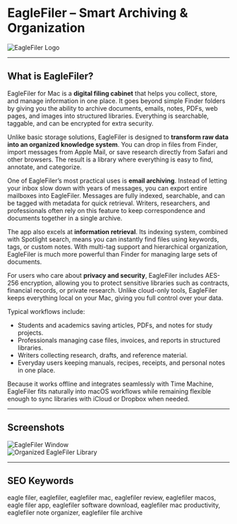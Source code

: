 # EagleFiler – Smart Archiving & Organization

![EagleFiler Logo](https://c-command.com/images/eaglefiler-icon-512.png)  

---

## What is EagleFiler?

EagleFiler for Mac is a **digital filing cabinet** that helps you collect, store, and manage information in one place. It goes beyond simple Finder folders by giving you the ability to archive documents, emails, notes, PDFs, web pages, and images into structured libraries. Everything is searchable, taggable, and can be encrypted for extra security.  

Unlike basic storage solutions, EagleFiler is designed to **transform raw data into an organized knowledge system**. You can drop in files from Finder, import messages from Apple Mail, or save research directly from Safari and other browsers. The result is a library where everything is easy to find, annotate, and categorize.  

One of EagleFiler’s most practical uses is **email archiving**. Instead of letting your inbox slow down with years of messages, you can export entire mailboxes into EagleFiler. Messages are fully indexed, searchable, and can be tagged with metadata for quick retrieval. Writers, researchers, and professionals often rely on this feature to keep correspondence and documents together in a single archive.  

The app also excels at **information retrieval**. Its indexing system, combined with Spotlight search, means you can instantly find files using keywords, tags, or custom notes. With multi-tag support and hierarchical organization, EagleFiler is much more powerful than Finder for managing large sets of documents.  

For users who care about **privacy and security**, EagleFiler includes AES-256 encryption, allowing you to protect sensitive libraries such as contracts, financial records, or private research. Unlike cloud-only tools, EagleFiler keeps everything local on your Mac, giving you full control over your data.  

Typical workflows include:  
- Students and academics saving articles, PDFs, and notes for study projects.  
- Professionals managing case files, invoices, and reports in structured libraries.  
- Writers collecting research, drafts, and reference material.  
- Everyday users keeping manuals, recipes, receipts, and personal notes in one place.  

Because it works offline and integrates seamlessly with Time Machine, EagleFiler fits naturally into macOS workflows while remaining flexible enough to sync libraries with iCloud or Dropbox when needed.  

---

## Screenshots  

![EagleFiler Window](https://c-command.com/images/eaglefiler-window.png)  
![Organized EagleFiler Library](https://c-command.com/images/eaglefiler-library.png)  

---

## SEO Keywords  

eagle filer, eaglefiler, eaglefiler mac, eaglefiler review, eaglefiler macos, eagle filer app, eaglefiler software download, eaglefiler mac productivity, eaglefiler note organizer, eaglefiler file archive  

